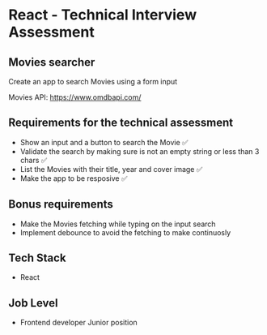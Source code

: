 # React - Technical Interview Assessment

## Movies searcher

Create an app to search Movies using a form input

Movies API: https://www.omdbapi.com/

## Requirements for the technical assessment

- Show an input and a button to search the Movie ✅
- Validate the search by making sure is not an empty string or less than 3 chars ✅
- List the Movies with their title, year and cover image ✅
- Make the app to be resposive ✅

## Bonus requirements

- Make the Movies fetching while typing on the input search
- Implement debounce to avoid the fetching to make continuosly

## Tech Stack

- React

## Job Level

- Frontend developer Junior position

